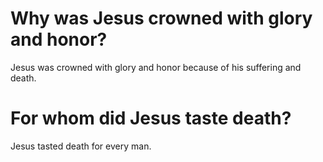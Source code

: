 # Why was Jesus crowned with glory and honor?

Jesus was crowned with glory and honor because of his suffering and death.

# For whom did Jesus taste death?

Jesus tasted death for every man.
